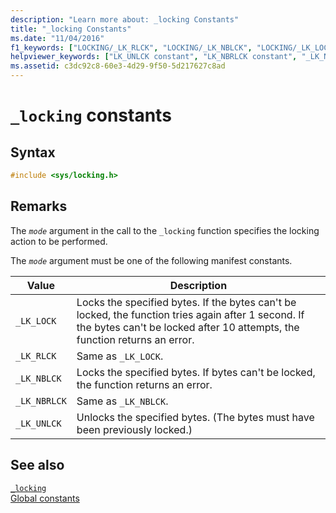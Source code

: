 ```yaml
---
description: "Learn more about: _locking Constants"
title: "_locking Constants"
ms.date: "11/04/2016"
f1_keywords: ["LOCKING/_LK_RLCK", "LOCKING/_LK_NBLCK", "LOCKING/_LK_LOCK", "LOCKING/_LK_NBRLCK", "LOCKING/_LK_UNLCK", "LOCKING/LK_RLCK", "LOCKING/LK_NBLCK", "LOCKING/LK_LOCK", "LOCKING/LK_NBRLCK", "LOCKING/LK_UNLCK", "_LK_RLCK", "_LK_NBLCK", "_LK_LOCK", "_LK_NBRLCK", "_LK_UNLCK", "LK_RLCK", "LK_NBLCK", "LK_LOCK", "LK_NBRLCK", "LK_UNLCK"]
helpviewer_keywords: ["LK_UNLCK constant", "LK_NBRLCK constant", "_LK_NBRLCK constant", "_LK_NBLCK constant", "_LK_LOCK constant", "LK_NBLCK constant", "_LK_UNLCK constant", "LK_RLCK constant", "_LK_RLCK constant", "LK_LOCK constant"]
ms.assetid: c3dc92c8-60e3-4d29-9f50-5d217627c8ad
---
```

# `_locking` constants

## Syntax

```C
#include <sys/locking.h>
```

## Remarks

The *`mode`* argument in the call to the `_locking` function specifies the locking action to be performed.

The *`mode`* argument must be one of the following manifest constants.

| Value | Description |
|---|---|
| `_LK_LOCK` | Locks the specified bytes. If the bytes can't be locked, the function tries again after 1 second. If the bytes can't be locked after 10 attempts, the function returns an error. |
| `_LK_RLCK` | Same as `_LK_LOCK`. |
| `_LK_NBLCK` | Locks the specified bytes. If bytes can't be locked, the function returns an error. |
| `_LK_NBRLCK` | Same as `_LK_NBLCK`. |
| `_LK_UNLCK` | Unlocks the specified bytes. (The bytes must have been previously locked.) |

## See also

[`_locking`](./reference/locking.md)\
[Global constants](./global-constants.md)
